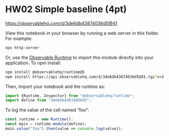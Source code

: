 # HW02 Simple baseline (4pt)

https://observablehq.com/d/3de6db43874036d5@41

View this notebook in your browser by running a web server in this folder. For
example:

~~~sh
npx http-server
~~~

Or, use the [Observable Runtime](https://github.com/observablehq/runtime) to
import this module directly into your application. To npm install:

~~~sh
npm install @observablehq/runtime@5
npm install https://api.observablehq.com/d/3de6db43874036d5@41.tgz?v=3
~~~

Then, import your notebook and the runtime as:

~~~js
import {Runtime, Inspector} from "@observablehq/runtime";
import define from "3de6db43874036d5";
~~~

To log the value of the cell named “foo”:

~~~js
const runtime = new Runtime();
const main = runtime.module(define);
main.value("foo").then(value => console.log(value));
~~~
